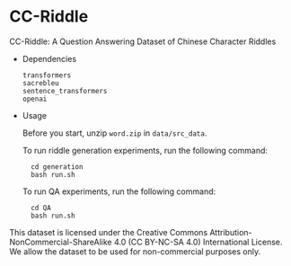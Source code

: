 # CC-Riddle

CC-Riddle: A Question Answering Dataset of Chinese Character Riddles

- Dependencies

  ```
  transformers
  sacrebleu
  sentence_transformers
  openai
  ```

- Usage

  Before you start, unzip `word.zip` in `data/src_data`.
  
  To run riddle generation experiments, run the following command:
  ```
    cd generation
    bash run.sh
  ```
  
  To run QA experiments, run the following command:
  ```
    cd QA
    bash run.sh
  ```


This dataset is licensed under the Creative Commons Attribution-NonCommercial-ShareAlike 4.0 (CC BY-NC-SA 4.0) International License.
We allow the dataset to be used for non-commercial purposes only.
